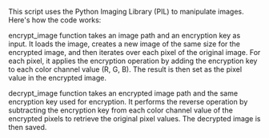 This script uses the Python Imaging Library (PIL) to manipulate images. Here's how the code works:

encrypt_image function takes an image path and an encryption key as input. It loads the image, creates a new image of the same size for the encrypted image, and then iterates over each pixel of the original image. For each pixel, it applies the encryption operation by adding the encryption key to each color channel value (R, G, B). The result is then set as the pixel value in the encrypted image.

decrypt_image function takes an encrypted image path and the same encryption key used for encryption. It performs the reverse operation by subtracting the encryption key from each color channel value of the encrypted pixels to retrieve the original pixel values. The decrypted image is then saved.
